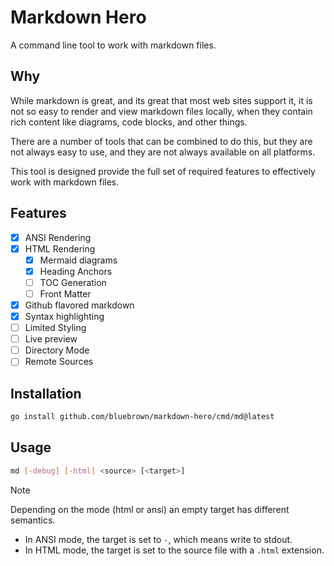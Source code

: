# Markdown Hero

A command line tool to work with markdown files.

## Why

While markdown is great, and its great that most web sites support it, it is
not so easy to render and view markdown files locally, when they contain rich
content like diagrams, code blocks, and other things.

There are a number of tools that can be combined to do this, but they are not
always easy to use, and they are not always available on all platforms.

This tool is designed provide the full set of required features to effectively
work with markdown files.

## Features

- [x] ANSI Rendering
- [x] HTML Rendering
  - [x] Mermaid diagrams
  - [x] Heading Anchors
  - [ ] TOC Generation
  - [ ] Front Matter
- [x] Github flavored markdown
- [x] Syntax highlighting
- [ ] Limited Styling
- [ ] Live preview
- [ ] Directory Mode
- [ ] Remote Sources

## Installation

```bash
go install github.com/bluebrown/markdown-hero/cmd/md@latest
```

## Usage

```bash
md [-debug] [-html] <source> [<target>]
```

> [!NOTE]
> Depending on the mode (html or ansi) an empty target has different semantics.
>
> - In ANSI mode, the target is set to `-`, which means write to stdout.
> - In HTML mode, the target is set to the source file with a `.html` extension.
